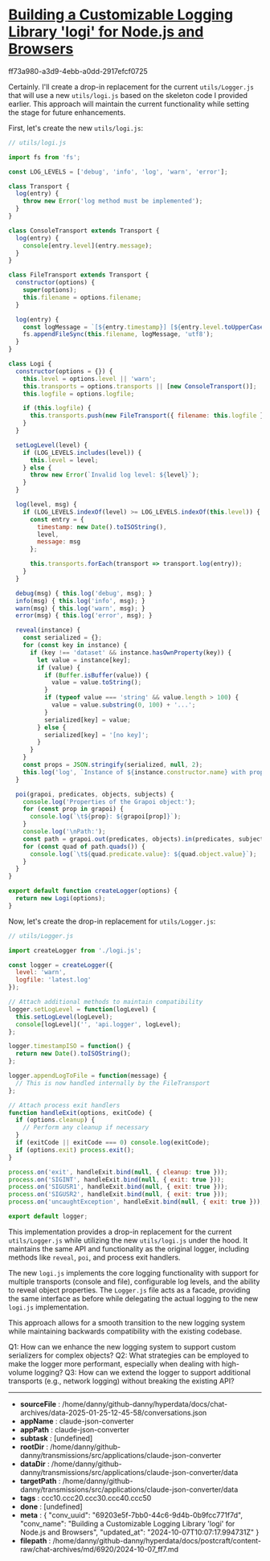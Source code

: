# [Building a Customizable Logging Library 'logi' for Node.js and Browsers](https://claude.ai/chat/69203e5f-7bb0-44c6-9d4b-0b9fcc771f7d)

ff73a980-a3d9-4ebb-a0dd-2917efcf0725

 Certainly. I'll create a drop-in replacement for the current `utils/Logger.js` that will use a new `utils/logi.js` based on the skeleton code I provided earlier. This approach will maintain the current functionality while setting the stage for future enhancements.

First, let's create the new `utils/logi.js`:

```javascript
// utils/logi.js

import fs from 'fs';

const LOG_LEVELS = ['debug', 'info', 'log', 'warn', 'error'];

class Transport {
  log(entry) {
    throw new Error('log method must be implemented');
  }
}

class ConsoleTransport extends Transport {
  log(entry) {
    console[entry.level](entry.message);
  }
}

class FileTransport extends Transport {
  constructor(options) {
    super(options);
    this.filename = options.filename;
  }

  log(entry) {
    const logMessage = `[${entry.timestamp}] [${entry.level.toUpperCase()}] - ${entry.message}\n`;
    fs.appendFileSync(this.filename, logMessage, 'utf8');
  }
}

class Logi {
  constructor(options = {}) {
    this.level = options.level || 'warn';
    this.transports = options.transports || [new ConsoleTransport()];
    this.logfile = options.logfile;

    if (this.logfile) {
      this.transports.push(new FileTransport({ filename: this.logfile }));
    }
  }

  setLogLevel(level) {
    if (LOG_LEVELS.includes(level)) {
      this.level = level;
    } else {
      throw new Error(`Invalid log level: ${level}`);
    }
  }

  log(level, msg) {
    if (LOG_LEVELS.indexOf(level) >= LOG_LEVELS.indexOf(this.level)) {
      const entry = {
        timestamp: new Date().toISOString(),
        level,
        message: msg
      };

      this.transports.forEach(transport => transport.log(entry));
    }
  }

  debug(msg) { this.log('debug', msg); }
  info(msg) { this.log('info', msg); }
  warn(msg) { this.log('warn', msg); }
  error(msg) { this.log('error', msg); }

  reveal(instance) {
    const serialized = {};
    for (const key in instance) {
      if (key !== 'dataset' && instance.hasOwnProperty(key)) {
        let value = instance[key];
        if (value) {
          if (Buffer.isBuffer(value)) {
            value = value.toString();
          }
          if (typeof value === 'string' && value.length > 100) {
            value = value.substring(0, 100) + '...';
          }
          serialized[key] = value;
        } else {
          serialized[key] = '[no key]';
        }
      }
    }
    const props = JSON.stringify(serialized, null, 2);
    this.log('log', `Instance of ${instance.constructor.name} with properties - \n${props}`);
  }

  poi(grapoi, predicates, objects, subjects) {
    console.log('Properties of the Grapoi object:');
    for (const prop in grapoi) {
      console.log(`\t${prop}: ${grapoi[prop]}`);
    }
    console.log('\nPath:');
    const path = grapoi.out(predicates, objects).in(predicates, subjects);
    for (const quad of path.quads()) {
      console.log(`\t${quad.predicate.value}: ${quad.object.value}`);
    }
  }
}

export default function createLogger(options) {
  return new Logi(options);
}
```

Now, let's create the drop-in replacement for `utils/Logger.js`:

```javascript
// utils/Logger.js

import createLogger from './logi.js';

const logger = createLogger({
  level: 'warn',
  logfile: 'latest.log'
});

// Attach additional methods to maintain compatibility
logger.setLogLevel = function(logLevel) {
  this.setLogLevel(logLevel);
  console[logLevel]('', 'api.logger', logLevel);
};

logger.timestampISO = function() {
  return new Date().toISOString();
};

logger.appendLogToFile = function(message) {
  // This is now handled internally by the FileTransport
};

// Attach process exit handlers
function handleExit(options, exitCode) {
  if (options.cleanup) {
    // Perform any cleanup if necessary
  }
  if (exitCode || exitCode === 0) console.log(exitCode);
  if (options.exit) process.exit();
}

process.on('exit', handleExit.bind(null, { cleanup: true }));
process.on('SIGINT', handleExit.bind(null, { exit: true }));
process.on('SIGUSR1', handleExit.bind(null, { exit: true }));
process.on('SIGUSR2', handleExit.bind(null, { exit: true }));
process.on('uncaughtException', handleExit.bind(null, { exit: true }));

export default logger;
```

This implementation provides a drop-in replacement for the current `utils/Logger.js` while utilizing the new `utils/logi.js` under the hood. It maintains the same API and functionality as the original logger, including methods like `reveal`, `poi`, and process exit handlers.

The new `logi.js` implements the core logging functionality with support for multiple transports (console and file), configurable log levels, and the ability to reveal object properties. The `Logger.js` file acts as a facade, providing the same interface as before while delegating the actual logging to the new `logi.js` implementation.

This approach allows for a smooth transition to the new logging system while maintaining backwards compatibility with the existing codebase.

Q1: How can we enhance the new logging system to support custom serializers for complex objects?
Q2: What strategies can be employed to make the logger more performant, especially when dealing with high-volume logging?
Q3: How can we extend the logger to support additional transports (e.g., network logging) without breaking the existing API?

---

* **sourceFile** : /home/danny/github-danny/hyperdata/docs/chat-archives/data-2025-01-25-12-45-58/conversations.json
* **appName** : claude-json-converter
* **appPath** : claude-json-converter
* **subtask** : [undefined]
* **rootDir** : /home/danny/github-danny/transmissions/src/applications/claude-json-converter
* **dataDir** : /home/danny/github-danny/transmissions/src/applications/claude-json-converter/data
* **targetPath** : /home/danny/github-danny/transmissions/src/applications/claude-json-converter/data
* **tags** : ccc10.ccc20.ccc30.ccc40.ccc50
* **done** : [undefined]
* **meta** : {
  "conv_uuid": "69203e5f-7bb0-44c6-9d4b-0b9fcc771f7d",
  "conv_name": "Building a Customizable Logging Library 'logi' for Node.js and Browsers",
  "updated_at": "2024-10-07T10:07:17.994731Z"
}
* **filepath** : /home/danny/github-danny/hyperdata/docs/postcraft/content-raw/chat-archives/md/6920/2024-10-07_ff7.md